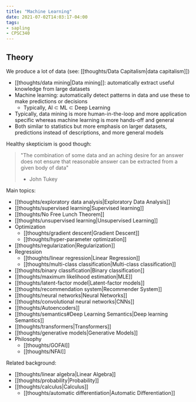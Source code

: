 ```yaml
---
title: "Machine Learning"
date: 2021-07-02T14:03:17-04:00
tags:
- sapling
- CPSC340
---
```


## Theory
We produce a lot of data (see: [[thoughts/Data Capitalism|data capitalism]])

- [[thoughts/data mining|Data mining]]: automatically extract useful knowledge from large datasets
- Machine learning: automatically detect patterns in data and use these to make predictions or decisions
	- Typically, AI $\subset$ ML $\subset$ Deep Learning
- Typically, data mining is more human-in-the-loop and more application specific whereas machine learning is more hands-off and general
- Both similar to statistics but more emphasis on larger datasets, predictions instead of descriptions, and more general models

Healthy skepticism is good though:

> "The combination of some data and an aching desire for an answer does not ensure that reasonable answer can be extracted from a given body of data"
> 
> - John Tukey

Main topics:
- [[thoughts/exploratory data analysis|Exploratory Data Analysis]]
- [[thoughts/supervised learning|Supervised learning]]
- [[thoughts/No Free Lunch Theorem]]
- [[thoughts/unsupervised learning|Unsupervised Learning]]
- Optimization
	- [[thoughts/gradient descent|Gradient Descent]]
	- [[thoughts/hyper-parameter optimization]]
- [[thoughts/regularization|Regularization]]
- Regression
	- [[thoughts/linear regression|Linear Regression]]
	- [[thoughts/multi-class classification|Multi-class classification]]
- [[thoughts/binary classification|Binary classification]]
- [[thoughts/maximum likelihood estimation|MLE]]
- [[thoughts/latent-factor model|Latent-factor models]]
- [[thoughts/recommendation system|Recommender System]]
- [[thoughts/neural networks|Neural Networks]]
- [[thoughts/convolutional neural networks|CNNs]]
- [[thoughts/Autoencoders]]
- [[thoughts/semantics#Deep Learning Semantics|Deep learning Semantics]]
- [[thoughts/transformers|Transformers]]
- [[thoughts/generative models|Generative Models]]
- Philosophy
	- [[thoughts/GOFAI]]
	- [[thoughts/NFAI]]

Related background:
- [[thoughts/linear algebra|Linear Algebra]]
- [[thoughts/probability|Probability]]
- [[thoughts/calculus|Calculus]]
	- [[thoughts/automatic differentiation|Automatic Differentiation]]